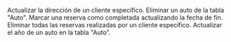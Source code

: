 
Actualizar la dirección de un cliente específico.
Eliminar un auto de la tabla "Auto".
Marcar una reserva como completada actualizando la fecha de fin.
Eliminar todas las reservas realizadas por un cliente específico.
Actualizar el año de un auto en la tabla "Auto".